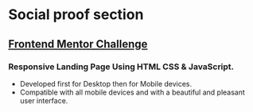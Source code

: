 # Social proof section
##  [Frontend Mentor Challenge](https://www.frontendmentor.io/challenges/social-proof-section-6e0qTv_bA)

### Responsive Landing Page Using HTML CSS & JavaScript.

- Developed first for Desktop then for Mobile devices.
- Compatible with all mobile devices and with a beautiful and pleasant user interface.

